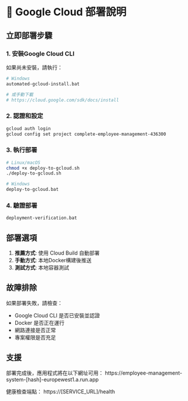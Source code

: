 # 🚀 Google Cloud 部署說明

## 立即部署步驟

### 1. 安裝Google Cloud CLI
如果尚未安裝，請執行：
```bash
# Windows
automated-gcloud-install.bat

# 或手動下載
# https://cloud.google.com/sdk/docs/install
```

### 2. 認證和設定
```bash
gcloud auth login
gcloud config set project complete-employee-management-436300
```

### 3. 執行部署
```bash
# Linux/macOS
chmod +x deploy-to-gcloud.sh
./deploy-to-gcloud.sh

# Windows
deploy-to-gcloud.bat
```

### 4. 驗證部署
```bash
deployment-verification.bat
```

## 部署選項

1. **推薦方式**: 使用 Cloud Build 自動部署
2. **手動方式**: 本地Docker構建後推送
3. **測試方式**: 本地容器測試

## 故障排除

如果部署失敗，請檢查：
- Google Cloud CLI 是否已安裝並認證
- Docker 是否正在運行
- 網路連接是否正常
- 專案權限是否充足

## 支援

部署完成後，應用程式將在以下網址可用：
https://employee-management-system-[hash]-europewest1.a.run.app

健康檢查端點：
https://[SERVICE_URL]/health
